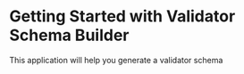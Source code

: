 # Getting Started with Validator Schema Builder

This application will help you generate a validator schema


